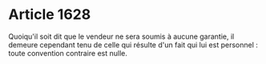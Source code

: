 # Article 1628

Quoiqu'il soit dit que le vendeur ne sera soumis à aucune garantie, il demeure cependant tenu de celle qui résulte d'un fait qui lui est personnel : toute convention contraire est nulle.
